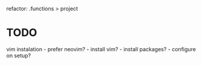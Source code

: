 refactor:
	.functions > project

# TODO
vim instalation
	- prefer neovim?
	- install vim?
	- install packages?
	- configure on setup?
